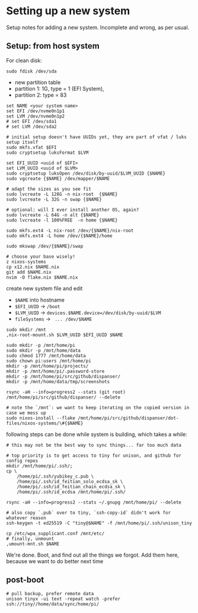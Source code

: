 # Setting up a new system

Setup notes for adding a new system. Incomplete and wrong, as per usual.

## Setup: from host system

For clean disk:
```fish
sudo fdisk /dev/sda
```
- new partition table
- partition 1: 1G, type = 1 (EFI System),
- partition 2: type = 83

```fish
set NAME <your system name>
set EFI /dev/nvme0n1p1
set LVM /dev/nvme0n1p2
# set EFI /dev/sda1
# set LVM /dev/sda2

# initial setup doesn't have UUIDs yet, they are part of vfat / luks setup itself
sudo mkfs.vfat $EFI
sudo cryptsetup luksFormat $LVM
```

```fish
set EFI_UUID <uuid of $EFI>
set LVM_UUID <uuid of $LVM>
sudo cryptsetup luksOpen /dev/disk/by-uuid/$LVM_UUID {$NAME}
sudo vgcreate {$NAME} /dev/mapper/$NAME

# adapt the sizes as you see fit
sudo lvcreate -L 128G -n nix-root  {$NAME}
sudo lvcreate -L 32G -n swap {$NAME}

# optional: will I ever install another OS, again?
sudo lvcreate -L 64G -n alt {$NAME}
sudo lvcreate -l 100%FREE  -n home {$NAME}

sudo mkfs.ext4 -L nix-root /dev/{$NAME}/nix-root
sudo mkfs.ext4 -L home /dev/{$NAME}/home

sudo mkswap /dev/{$NAME}/swap
```

```fish
# choose your base wisely!
z nixos-systems
cp x12.nix $NAME.nix
git add $NAME.nix
nvim -O flake.nix $NAME.nix
```
create new system file and edit
- `$NAME` into hostname
- `$EFI_UUID` -> `/boot` 
- `$LVM_UUID` -> `devices.$NAME.device=/dev/disk/by-uuid/$LVM`
- `fileSystems` -> ` ... /dev/$NAME`

```fish
sudo mkdir /mnt
,nix-root-mount.sh $LVM_UUID $EFI_UUID $NAME

sudo mkdir -p /mnt/home/pi
sudo mkdir -p /mnt/home/data
sudo chmod 1777 /mnt/home/data
sudo chown pi:users /mnt/home/pi
mkdir -p /mnt/home/pi/projects/
mkdir -p /mnt/home/pi/.password-store
mkdir -p /mnt/home/pi/src/github/dispanser/
mkdir -p /mnt/home/data/tmp/screenshots

rsync -aH --info=progress2 --stats (git root) /mnt/home/pi/src/github/dispanser/ --delete

# note the `/mnt`: we want to keep iterating on the copied version in case we mess up
sudo nixos-install --flake /mnt/home/pi/src/github/dispanser/dot-files/nixos-systems/\#{$NAME}
```

following steps can be done while system is building, which takes a while:

```fish
# this may not be the best way to sync things... far too much data

# top priority is to get access to tiny for unison, and github for config repos
mkdir /mnt/home/pi/.ssh/; 
cp \
	/home/pi/.ssh/yubikey_c.pub \
	/home/pi/.ssh/id_feitian_solo_ecdsa_sk \
	/home/pi/.ssh/id_feitian_chain_ecdsa_sk \
	/home/pi/.ssh/id_ecdsa /mnt/home/pi/.ssh/

rsync -aH --info=progress2 --stats ~/.gnupg /mnt/home/pi/ --delete

# also copy `.pub` over to tiny, `ssh-copy-id` didn't work for whatever reason
ssh-keygen -t ed25519 -C "tiny@$NAME" -f /mnt/home/pi/.ssh/unison_tiny

cp /etc/wpa_supplicant.conf /mnt/etc/
# finally, unmount
,umount-mnt.sh $NAME
```

We're done. Boot, and find out all the things we forgot. Add them here, because we want to do better next time

## post-boot

```fish
# pull backup, prefer remote data
unison tinyx -ui text -repeat watch -prefer ssh://tiny//home/data/sync/home/pi/

```
